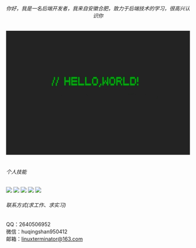 ###### <p align="center">你好，我是一名后端开发者，我来自安徽合肥，致力于后端技术的学习，很高兴认识你</p>
###### <div align="center"><img src="https://github.com/linuxterminator/linuxterminator/blob/main/wallhaven-vm95x3.jpeg" height="340" width="560"></img></div>

###### 个人技能  
![](https://img.shields.io/badge/-spring--boot-%236eb23f?logo=spring-boot&) ![](https://img.shields.io/badge/-mysql-%233d6e93?logo=mysql) ![](https://img.shields.io/badge/-redis-%23a32422?logo=redis) ![](https://img.shields.io/badge/-docker-%23003f8c?logo=docker) ![](https://img.shields.io/badge/-java-orange?logo=java)

###### 联系方式(求工作、求实习)
QQ：2640506952  
微信：huqingshan950412  
邮箱：linuxterminator@163.com
